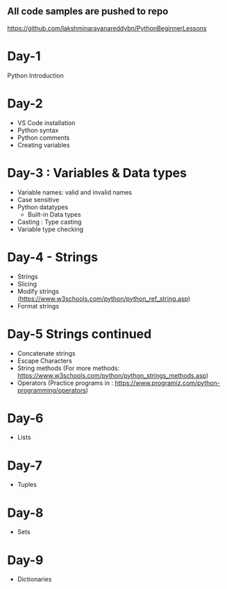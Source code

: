 ## All code samples are pushed to repo
https://github.com/lakshminarayanareddybn/PythonBeginnerLessons

# Day-1
Python Introduction

# Day-2
- VS Code installation
- Python syntax
- Python comments
- Creating variables

# Day-3 : Variables & Data types
- Variable names: valid and invalid names
- Case sensitive
- Python datatypes
    - Built-in Data types
- Casting : Type casting
- Variable type checking

# Day-4 - Strings
- Strings
- Slicing
- Modify strings (https://www.w3schools.com/python/python_ref_string.asp)
- Format strings

# Day-5 Strings continued
- Concatenate strings
- Escape Characters
- String methods (For more methods: https://www.w3schools.com/python/python_strings_methods.asp)
- Operators (Practice programs in : https://www.programiz.com/python-programming/operators)

# Day-6
- Lists

# Day-7
- Tuples

# Day-8
- Sets

# Day-9
- Dictionaries



